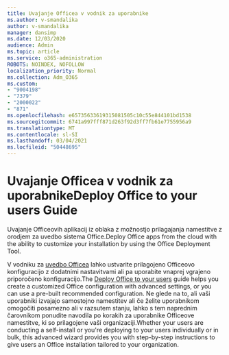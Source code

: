 ```yaml
---
title: Uvajanje Officea v vodnik za uporabnike
ms.author: v-smandalika
author: v-smandalika
manager: dansimp
ms.date: 12/03/2020
audience: Admin
ms.topic: article
ms.service: o365-administration
ROBOTS: NOINDEX, NOFOLLOW
localization_priority: Normal
ms.collection: Adm_O365
ms.custom:
- "9004198"
- "7379"
- "2000022"
- "871"
ms.openlocfilehash: e65735633619315081505c10c55e844101bd1538
ms.sourcegitcommit: 6741a997fff871d263f92d3ff7fb61e7755956a9
ms.translationtype: MT
ms.contentlocale: sl-SI
ms.lasthandoff: 03/04/2021
ms.locfileid: "50448695"
---
```

# <a name="deploy-office-to-your-users-guide"></a><span data-ttu-id="d1957-102">Uvajanje Officea v vodnik za uporabnike</span><span class="sxs-lookup"><span data-stu-id="d1957-102">Deploy Office to your users Guide</span></span>

<span data-ttu-id="d1957-103">Uvajanje Officeovih aplikacij iz oblaka z možnostjo prilagajanja namestitve z orodjem za uvedbo sistema Office.</span><span class="sxs-lookup"><span data-stu-id="d1957-103">Deploy Office apps from the cloud with the ability to customize your installation by using the Office Deployment Tool.</span></span>

<span data-ttu-id="d1957-104">V vodniku za [uvedbo Officea](https://go.microsoft.com/fwlink/?linkid=2146451) lahko ustvarite prilagojeno Officeovo konfiguracijo z dodatnimi nastavitvami ali pa uporabite vnaprej vgrajeno priporočeno konfiguracijo.</span><span class="sxs-lookup"><span data-stu-id="d1957-104">The [Deploy Office to your users](https://go.microsoft.com/fwlink/?linkid=2146451) guide helps you create a customized Office configuration with advanced settings, or you can use a pre-built recommended configuration.</span></span> <span data-ttu-id="d1957-105">Ne glede na to, ali vaši uporabniki izvajajo samostojno namestitev ali če želite uporabnikom omogočiti posamezno ali v razsutem stanju, lahko s tem naprednim čarovnikom ponudite navodila po korakih za uporabnike Officeove namestitve, ki so prilagojene vaši organizaciji.</span><span class="sxs-lookup"><span data-stu-id="d1957-105">Whether your users are conducting a self-install or you're deploying to your users individually or in bulk, this advanced wizard provides you with step-by-step instructions to give users an Office installation tailored to your organization.</span></span>